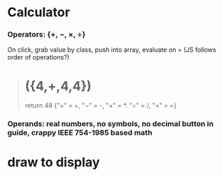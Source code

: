 # Calculator

### Operators: {+, −, ×, ÷}

On click, grab value by class, push into array, evaluate on = (JS follows order of operations?)
> ({4,+,4,4})
> =
> return 48
{"+" = +, "−" = -, "×" = *. "÷" = /, "=" = =}

### Operands: real numbers, no symbols, no decimal button in guide, crappy IEEE 754-1985 based math



# draw to display